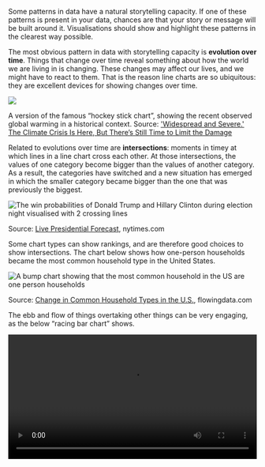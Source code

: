 Some patterns in data have a natural storytelling capacity. If one of these patterns is present in your data, chances are that your story or message will be built around it. Visualisations should show and highlight these patterns in the clearest way possible.

The most obvious pattern in data with storytelling capacity is **evolution over time**. Things that change over time reveal something about how the world we are living in is changing. These changes may affect our lives, and we might have to react to them. That is the reason line charts are so ubiquitous: they are excellent devices for showing changes over time.

![ ](Patterns%20for%20data%20driven%20stories%2034fe0220a7d64297ae6ccf534303e18f/hockey-stick-chart-time.png)

A version of the famous “hockey stick chart”, showing the recent observed global warming in a historical context. Source: ['Widespread and Severe.' The Climate Crisis Is Here, But There’s Still Time to Limit the Damage](https://time.com/6088531/ipcc-climate-report-hockey-stick-curve/)

Related to evolutions over time are **intersections**: moments in timey at which lines in a line chart cross each other. At those intersections, the values of one category become bigger than the values of another category. As a result, the categories have switched and a new situation has emerged in which the smaller category became bigger than the one that was previously the biggest.

![The win probabilities of Donald Trump and Hillary Clinton during election night visualised with 2 crossing lines](Patterns%20for%20data%20driven%20stories%2034fe0220a7d64297ae6ccf534303e18f/intersection-trump-clinton.png)

Source: [Live Presidential Forecast](https://www.nytimes.com/elections/2016/forecast/president), nytimes.com

Some chart types can show rankings, and are therefore good choices to show intersections. The chart below shows how one-person households became the most common household type in the United States.

![A bump chart showing that the most common household in the US are one person households](Patterns%20for%20data%20driven%20stories%2034fe0220a7d64297ae6ccf534303e18f/flowingdata-bumpchart.png)

Source: [Change in Common Household Types in the U.S.](https://flowingdata.com/2022/03/01/change-in-common-household-types-in-the-u-s/), flowingdata.com

The ebb and flow of things overtaking other things can be very engaging, as the below “racing bar chart” shows.

<video src="https://next-media-api.ft.com/renditions/15530111823550/1280x720.mp4" width="100%" controls/>

Source: [Bar chart race: the most populous cities through time](https://www.ft.com/video/83703ffe-cd5c-4591-9b4f-a3c087aa6d19), ft.com

**Correlations** are another powerful storytelling patters. They show us how something changes when something else changes, so they make the relationship between things apparent. When the relationship is a causal one, visualisations can show the cause and effect of things.

![A heatmap showing the incidence of measles before and after the introduction of the vaccine](Patterns%20for%20data%20driven%20stories%2034fe0220a7d64297ae6ccf534303e18f/wallstreetjournal-correlation.png)

The incidence of measles in the United States, and the effect of vaccine introduction. Source: [Battling Infectious Diseases in the 20th Century: The Impact of Vaccines](https://graphics.wsj.com/infectious-diseases-and-vaccines/), graphics.wsj.com

The most common chart type to visualise correlations are scatterplots. But they have to be used carefully, because people will read a causal relationship where there might not be one, as the below chart (with real data!) shows.

![A scatter plot of countries showing the clear correlation between the per capita chocolate consumption and the number of Nobel laureates per 10 million inhabitants](Patterns%20for%20data%20driven%20stories%2034fe0220a7d64297ae6ccf534303e18f/1101321-chocolate_countries_large.jpg)

Can you explain the correlation between the per capita chocolate consumption and number of Nobel laureates in countries? Source: [Chocolate Consumption, Cognitive Function, and Nobel Laureates](https://www.biostat.jhsph.edu/courses/bio621/misc/Chocolate%20consumption%20cognitive%20function%20and%20nobel%20laurates%20(NEJM).pdf)

**Outliers**, items with extreme high or extreme low values automatically grab attention and trigger curiosity. Outliers are special data points, different from all other data points, and as a reader you want to know what is special about them and how their extreme values can be explained.

What strikes your eye in the chart below, and what data point would you like to see explained?

![A line chart showing the number of births per 1.000 people in Japan, showing a sudden dip in 1966](Patterns%20for%20data%20driven%20stories%2034fe0220a7d64297ae6ccf534303e18f/birth-rate-japan-ourworldindata.png)

[Explanation](https://blogs.worldbank.org/opendata/curse-fire-horse-how-superstition-impacted-fertility-rates-japan). Source: [ourworldindata.org](https://ourworldindata.org/grapher/birth-rate-the-number-of-births-per-1000-people-in-the-population?time=1950..latest&country=~JPN)

Outliers are interesting data points to build a story around, but sometimes the story is not about the outliers. In those cases, they hinder the view on the other data points. They can be pointed out and removed to get a better view on the rest of the data.

![A dot plot of the GDP/capita of EU regions, with an arrow pointing to the Inner London - West region, which has a much higher GDP than other regions](Patterns%20for%20data%20driven%20stories%2034fe0220a7d64297ae6ccf534303e18f/outlier-eu-regions.png)

Source: [Why Budapest, Warsaw, and Lithuania split themselves in two](https://pudding.cool/2019/04/eu-regions/), pudding.cool

![The same chart as above, but with the outlier removed](Patterns%20for%20data%20driven%20stories%2034fe0220a7d64297ae6ccf534303e18f/eu-regions-outlier-removed.png)

Source: [Why Budapest, Warsaw, and Lithuania split themselves in two](https://pudding.cool/2019/04/eu-regions/), pudding.cool

![A line chart titled Terrorism Killed More Westerners in the 1970s and 1980s, with an outlier for the year 2001](Patterns%20for%20data%20driven%20stories%2034fe0220a7d64297ae6ccf534303e18f/remove-outlier-nytimes.png)

Source: [Is Terrorism Getting Worse? In the West, yes. In the World, No.](https://www.nytimes.com/2016/08/16/upshot/is-terrorism-getting-worse-in-the-west-yes-in-the-world-no.html), nytimes.com

When data contains information about how something is composed out of **components**, the breakdown into these subcomponents is also a great storytelling pattern. Classical chart types to show how parts add up to a whole include pie charts and stacked area charts. But many other kinds of visualisations exist to show components.

![Grouped bubbles showing the US departments and their budgets](Patterns%20for%20data%20driven%20stories%2034fe0220a7d64297ae6ccf534303e18f/components-budget.png)

Source: [Four Ways to Slice Obama’s 2013 Budget Proposal](https://archive.nytimes.com/www.nytimes.com/interactive/2012/02/13/us/politics/2013-budget-proposal-graphic.html), nytimes.com

When subcomponents in their turn are composed of smaller units, the data has a multi-level hierarchical structure. Specific chart types exist to visualise this kind of data.

![A Voronoi treemap showing languages and the number of people that speak them](Patterns%20for%20data%20driven%20stories%2034fe0220a7d64297ae6ccf534303e18f/world-of-languages-scmp.png)

Source. [In graphics: a world of languages - and how many speak them](https://www.scmp.com/infographics/article/1810040/infographic-world-languages), scmp.com